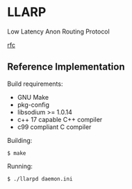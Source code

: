 # LLARP

Low Latency Anon Routing Protocol

[rfc](doc/proto_v0.txt)

## Reference Implementation

Build requirements:

* GNU Make
* pkg-config
* libsodium >= 1.0.14 
* c++ 17 capable C++ compiler
* c99 compliant C compiler

Building:

    $ make
    
Running:

    $ ./llarpd daemon.ini

